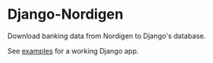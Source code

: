 # Django-Nordigen

Download banking data from Nordigen to Django's database.

See [examples](https://github.com/mgax/django-nordigen/tree/main/examples) for a working Django app.

